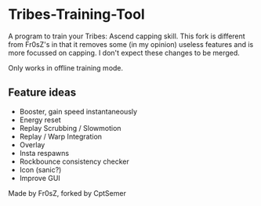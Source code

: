 Tribes-Training-Tool
====================

A program to train your Tribes: Ascend capping skill. This fork is different from Fr0sZ's in that it removes some (in my opinion) useless features and is more focussed on capping. I don't expect these changes to be merged.

Only works in offline training mode.

## Feature ideas
- Booster, gain speed instantaneously
- Energy reset
- Replay Scrubbing / Slowmotion
- Replay / Warp Integration
- Overlay
- Insta respawns
- Rockbounce consistency checker
- Icon (sanic?)
- Improve GUI

Made by Fr0sZ, forked by CptSemer
